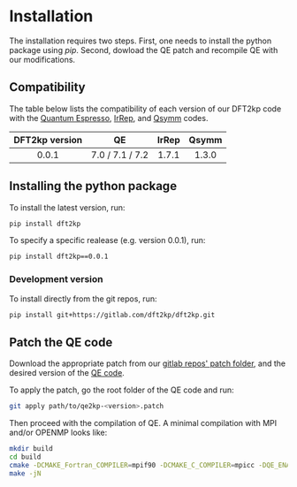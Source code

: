 # Installation

The installation requires two steps. First, one needs to install the python package using *pip*. Second, dowload the QE patch and recompile QE with our modifications.

## Compatibility

The table below lists the compatibility of each version of our DFT2kp code with the [Quantum Espresso](https://gitlab.com/QEF/q-e), [IrRep](https://github.com/stepan-tsirkin/irrep), and [Qsymm](https://github.com/quantum-tinkerer/qsymm) codes.

| DFT2kp version | QE               | IrRep | Qsymm | 
| :------------: | :--------------: | :---: | :---: |
| 0.0.1          |  7.0 / 7.1 / 7.2 | 1.7.1 | 1.3.0 |

## Installing the python package

To install the latest version, run:

```bash
pip install dft2kp
```

To specify a specific realease (e.g. version 0.0.1), run:

```bash
pip install dft2kp==0.0.1
```

### Development version

To install directly from the git repos, run:

```bash
pip install git+https://gitlab.com/dft2kp/dft2kp.git
```

## Patch the QE code

Download the appropriate patch from our [gitlab repos' patch folder](https://gitlab.com/dft2kp/dft2kp), and the desired version of the [QE code](https://gitlab.com/QEF/q-e). 

To apply the patch, go the root folder of the QE code and run:

```bash
git apply path/to/qe2kp-<version>.patch
```

Then proceed with the compilation of QE. A minimal compilation with MPI and/or OPENMP looks like:

```bash
mkdir build
cd build
cmake -DCMAKE_Fortran_COMPILER=mpif90 -DCMAKE_C_COMPILER=mpicc -DQE_ENABLE_OPENMP=[OFF/ON] ..
make -jN
```